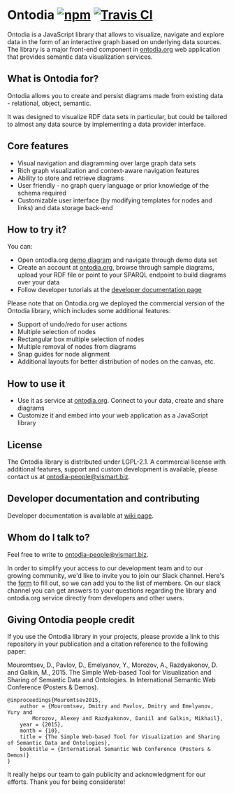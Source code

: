 # Ontodia [![npm](https://img.shields.io/npm/v/ontodia.svg)](https://www.npmjs.com/package/ontodia) [![Travis CI](https://img.shields.io/travis/ontodia-org/ontodia.svg)](https://travis-ci.org/ontodia-org/ontodia) #

Ontodia is a JavaScript library that allows to visualize, navigate and explore data in the form of an interactive graph based on underlying data sources. The library is a major front-end component in <a href="http://ontodia.org">ontodia.org</a> web application that provides semantic data visualization services.

## What is Ontodia for?

Ontodia allows you to create and persist diagrams made from existing data - relational, object, semantic.

It was designed to visualize RDF data sets in particular, but could be tailored to almost any data source by implementing a data provider interface.  

## Core features

- Visual navigation and diagramming over large graph data sets
- Rich graph visualization and context-aware navigation features 
- Ability to store and retrieve diagrams
- User friendly - no graph query language or prior knowledge of the schema required
- Customizable user interface (by modifying templates for nodes and links) and data storage back-end

## How to try it?

You can: 

- Open ontodia.org [demo diagram](http://app.ontodia.org/diagram?sharedDiagram=3vi9gi6akh9agrs9a7k7i14huo) and navigate through demo data set
- Create an account at [ontodia.org](http://app.ontodia.org/register), browse through sample diagrams, upload your RDF file or point to your SPARQL endpoint to build diagrams over your data
- Follow developer tutorials at the [developer documentation page](https://github.com/ontodia-org/ontodia/wiki)

Please note that on Ontodia.org we deployed the commercial version of the Ontodia library, which includes some additional features:

- Support of undo/redo for user actions
- Multiple selection of nodes
- Rectangular box multiple selection of nodes
- Multiple removal of nodes from diagrams
- Snap guides for node alignment
- Additional layouts for better distribution of nodes on the canvas, etc.

## How to use it

- Use it as service at [ontodia.org](http://ontodia.org). Connect to your data, create and share diagrams
- Customize it and embed into your web application as a JavaScript library

## License

The Ontodia library is distributed under LGPL-2.1. A commercial license with additional features, support and custom development is available, please contact us at [ontodia-people@vismart.biz](ontodia-people@vismart.biz).   


## Developer documentation and contributing

Developer documentation is available at [wiki page](https://github.com/ontodia-org/ontodia/wiki).

## Whom do I talk to? ##

Feel free to write to [ontodia-people@vismart.biz](mailto:ontodia-people@vismart.biz).

In order to simplify your access to our development team and to our growing community, we'd like to invite you to join our Slack channel. Here's the [form](https://goo.gl/forms/mfKFRRNU9ToHxGGM2) to fill out, so we can add you to the list of members. On our slack channel you can get answers to your questions regarding the library and ontodia.org service directly from developers and other users.

## Giving Ontodia people credit

If you use the Ontodia library in your projects, please provide a link to this repository in your publication and a citation reference to the following paper: 

Mouromtsev, D., Pavlov, D., Emelyanov, Y., Morozov, A., Razdyakonov, D. and Galkin, M., 2015. The Simple Web-based Tool for Visualization and Sharing of Semantic Data and Ontologies. In International Semantic Web Conference (Posters & Demos).

```
@inproceedings{Mouromtsev2015,
    author = {Mouromtsev, Dmitry and Pavlov, Dmitry and Emelyanov, Yury and
        Morozov, Alexey and Razdyakonov, Daniil and Galkin, Mikhail},
    year = {2015},
    month = {10},
    title = {The Simple Web-based Tool for Visualization and Sharing of Semantic Data and Ontologies},
    booktitle = {International Semantic Web Conference (Posters & Demos)}
}
```

It really helps our team to gain publicity and acknowledgment for our efforts.
Thank you for being considerate!
